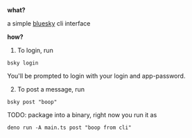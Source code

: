 **what?**

a simple [bluesky](https://bsky.app) cli interface

**how?**
1. To login, run
```
bsky login
```
You'll be prompted to login with your login and app-password.

2. To post a message, run

```
bsky post "boop"
```

TODO: package into a binary, right now you run it as
```
deno run -A main.ts post "boop from cli"
```
